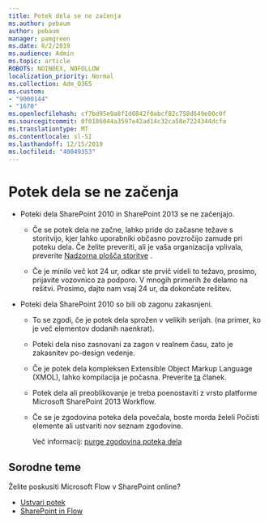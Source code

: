 ```yaml
---
title: Potek dela se ne začenja
ms.author: pebaum
author: pebaum
manager: pamgreen
ms.date: 8/2/2019
ms.audience: Admin
ms.topic: article
ROBOTS: NOINDEX, NOFOLLOW
localization_priority: Normal
ms.collection: Adm_O365
ms.custom:
- "9000144"
- "1670"
ms.openlocfilehash: cf7bd95e9a8f1d0842f0abcf82c758d649e80c0f
ms.sourcegitcommit: 0f0186044a3597e42ad14c32ca58e7224344dcfa
ms.translationtype: MT
ms.contentlocale: sl-SI
ms.lasthandoff: 12/15/2019
ms.locfileid: "40049353"
---
```

# <a name="workflow-is-not-starting"></a>Potek dela se ne začenja

- Poteki dela SharePoint 2010 in SharePoint 2013 se ne začenjajo.

    - Če se potek dela ne začne, lahko pride do začasne težave s storitvijo, kjer lahko uporabniki občasno povzročijo zamude pri poteku dela. Če želite preveriti, ali je vaša organizacija vplivala, preverite [Nadzorna plošča storitve](https:/admin.microsoft.com/AdminPortal/Home#/servicehealth) .

    - Če je minilo več kot 24 ur, odkar ste prvič videli to težavo, prosimo, prijavite vozovnico za podporo. V mnogih primerih že delamo na rešitvi. Prosimo, dajte nam vsaj 24 ur, da dokončate rešitev.

- Poteki dela SharePoint 2010 so bili ob zagonu zakasnjeni.

    - To se zgodi, če je potek dela sprožen v velikih serijah. (na primer, ko je več elementov dodanih naenkrat).

    - Poteki dela niso zasnovani za zagon v realnem času, zato je zakasnitev po-design vedenje.

   -  Če je potek dela kompleksen Extensible Object Markup Language (XMOL), lahko kompilacija je počasna. Preverite [ta](https://support.microsoft.com//kb/3043697) članek.

    - Potek dela ali preoblikovanje je treba poenostaviti z vrsto platforme Microsoft SharePoint 2013 Workflow.

    - Če se je zgodovina poteka dela povečala, boste morda želeli Počisti elemente ali ustvariti nov seznam zgodovine.

        Več informacij: [purge zgodovina poteka dela](https://blogs.technet.microsoft.com/marj/2015/08/07/sharepoint-2010-workflows-best-practice-purge-workflow-history-list-items/)


## <a name="related-topics"></a>Sorodne teme
Želite poskusiti Microsoft Flow v SharePoint online?
- [Ustvari potek](https://support.office.com/article/Create-a-flow-for-a-list-or-library-in-SharePoint-Online-or-OneDrive-for-Business-a9c3e03b-0654-46af-a254-20252e580d01) 
- [SharePoint in Flow](https://flow.microsoft.com/blog/sharepoint-and-flow/) 


